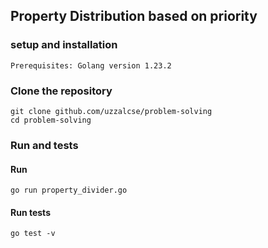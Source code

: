 ## Property Distribution based on priority

### setup and installation 
    Prerequisites: Golang version 1.23.2

### Clone the repository 

``` 
git clone github.com/uzzalcse/problem-solving
cd problem-solving

```

### Run and tests 

#### Run 

```
go run property_divider.go

```

#### Run tests

```
go test -v

```